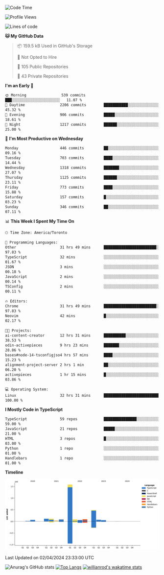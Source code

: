 <!--START_SECTION:waka-->
![Code Time](http://img.shields.io/badge/Code%20Time-1%2C375%20hrs%2053%20mins-blue)

![Profile Views](http://img.shields.io/badge/Profile%20Views-0-blue)

![Lines of code](https://img.shields.io/badge/From%20Hello%20World%20I%27ve%20Written-2.8%20million%20lines%20of%20code-blue)

**🐱 My GitHub Data** 

> 📦 159.5 kB Used in GitHub's Storage 
 > 
> 🚫 Not Opted to Hire
 > 
> 📜 105 Public Repositories 
 > 
> 🔑 43 Private Repositories 
 > 
**I'm an Early 🐤** 

```text
🌞 Morning                539 commits         ███░░░░░░░░░░░░░░░░░░░░░░   11.07 % 
🌆 Daytime                2206 commits        ███████████░░░░░░░░░░░░░░   45.32 % 
🌃 Evening                906 commits         █████░░░░░░░░░░░░░░░░░░░░   18.61 % 
🌙 Night                  1217 commits        ██████░░░░░░░░░░░░░░░░░░░   25.00 % 
```
📅 **I'm Most Productive on Wednesday** 

```text
Monday                   446 commits         ██░░░░░░░░░░░░░░░░░░░░░░░   09.16 % 
Tuesday                  703 commits         ████░░░░░░░░░░░░░░░░░░░░░   14.44 % 
Wednesday                1318 commits        ███████░░░░░░░░░░░░░░░░░░   27.07 % 
Thursday                 1125 commits        ██████░░░░░░░░░░░░░░░░░░░   23.11 % 
Friday                   773 commits         ████░░░░░░░░░░░░░░░░░░░░░   15.88 % 
Saturday                 157 commits         █░░░░░░░░░░░░░░░░░░░░░░░░   03.23 % 
Sunday                   346 commits         ██░░░░░░░░░░░░░░░░░░░░░░░   07.11 % 
```


📊 **This Week I Spent My Time On** 

```text
🕑︎ Time Zone: America/Toronto

💬 Programming Languages: 
Other                    31 hrs 49 mins      ████████████████████████░   97.83 % 
TypeScript               32 mins             ░░░░░░░░░░░░░░░░░░░░░░░░░   01.67 % 
JSON                     3 mins              ░░░░░░░░░░░░░░░░░░░░░░░░░   00.18 % 
JavaScript               2 mins              ░░░░░░░░░░░░░░░░░░░░░░░░░   00.14 % 
TSConfig                 2 mins              ░░░░░░░░░░░░░░░░░░░░░░░░░   00.11 % 

🔥 Editors: 
Chrome                   31 hrs 49 mins      ████████████████████████░   97.83 % 
Neovim                   42 mins             █░░░░░░░░░░░░░░░░░░░░░░░░   02.17 % 

🐱‍💻 Projects: 
ai-content-creator       12 hrs 31 mins      ██████████░░░░░░░░░░░░░░░   38.53 % 
odin-activepieces        9 hrs 23 mins       ███████░░░░░░░░░░░░░░░░░░   28.86 % 
bases#node-14-tsconfigjso4 hrs 57 mins       ████░░░░░░░░░░░░░░░░░░░░░   15.23 % 
alignment-project-server 2 hrs 1 min         ██░░░░░░░░░░░░░░░░░░░░░░░   06.20 % 
activepieces             1 hr 15 mins        █░░░░░░░░░░░░░░░░░░░░░░░░   03.86 % 

💻 Operating System: 
Linux                    32 hrs 31 mins      █████████████████████████   100.00 % 
```

**I Mostly Code in TypeScript** 

```text
TypeScript               59 repos            ███████████████░░░░░░░░░░   59.00 % 
JavaScript               21 repos            █████░░░░░░░░░░░░░░░░░░░░   21.00 % 
HTML                     3 repos             █░░░░░░░░░░░░░░░░░░░░░░░░   03.00 % 
Python                   1 repo              ░░░░░░░░░░░░░░░░░░░░░░░░░   01.00 % 
Handlebars               1 repo              ░░░░░░░░░░░░░░░░░░░░░░░░░   01.00 % 
```



**Timeline**

![Lines of Code chart](https://raw.githubusercontent.com/wise-introvert/wise-introvert/master/assets/bar_graph.png)


 Last Updated on 02/04/2024 23:33:00 UTC
<!--END_SECTION:waka-->

![Anurag's GitHub stats](https://github-readme-stats.vercel.app/api?username=wise-introvert&count_private=true&show_icons=true)
[![Top Langs](https://github-readme-stats.vercel.app/api/top-langs/?username=wise-introvert&langs_count=10)](https://github.com/anuraghazra/github-readme-stats)
[![willianrod's wakatime stats](https://github-readme-stats.vercel.app/api/wakatime?username=wiseintrovert)](https://github.com/anuraghazra/github-readme-stats)
